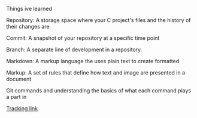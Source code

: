 Things ive learned 

Repository: A storage space where your C project's files and the history of their changes are

Commit: A snapshot of your repository at a specific time point

Branch: A separate line of development in a repository.

Markdown: A markup language the uses plain text to create formatted 

Markup: A set of rules that define how text and image are presented in a document 

Git commands and understanding the basics of what each command plays a part in 














[Tracking link ](https://solodadon.github.io/Austinhweb/readme)